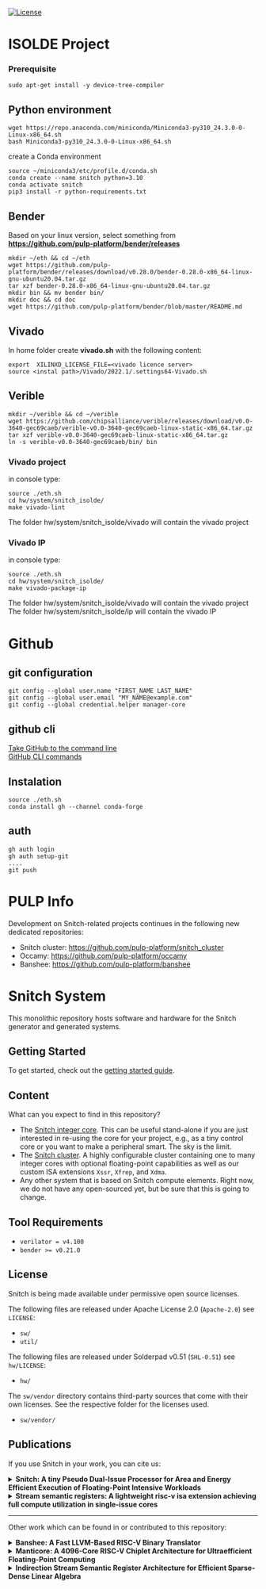 [![License](https://img.shields.io/badge/License-Apache%202.0-blue.svg)](https://opensource.org/licenses/Apache-2.0)

# ISOLDE Project

### Prerequisite
```
sudo apt-get install -y device-tree-compiler
```
## Python environment
```
wget https://repo.anaconda.com/miniconda/Miniconda3-py310_24.3.0-0-Linux-x86_64.sh
bash Miniconda3-py310_24.3.0-0-Linux-x86_64.sh 
```
create a Conda environment  
```
source ~/miniconda3/etc/profile.d/conda.sh
conda create --name snitch python=3.10
conda activate snitch
pip3 install -r python-requirements.txt
```
## Bender
Based on your linux version, select something from **https://github.com/pulp-platform/bender/releases**  

```
mkdir ~/eth && cd ~/eth
wget https://github.com/pulp-platform/bender/releases/download/v0.28.0/bender-0.28.0-x86_64-linux-gnu-ubuntu20.04.tar.gz
tar xzf bender-0.28.0-x86_64-linux-gnu-ubuntu20.04.tar.gz
mkdir bin && mv bender bin/
mkdir doc && cd doc
wget https://github.com/pulp-platform/bender/blob/master/README.md
```
## Vivado 
In home folder create  **vivado.sh** with the following content:  
```
export  XILINXD_LICENSE_FILE=<vivado licence server>   
source <instal path>/Vivado/2022.1/.settings64-Vivado.sh
```
## Verible
```
mkdir ~/verible && cd ~/verible
wget https://github.com/chipsalliance/verible/releases/download/v0.0-3640-gec69caeb/verible-v0.0-3640-gec69caeb-linux-static-x86_64.tar.gz
tar xzf verible-v0.0-3640-gec69caeb-linux-static-x86_64.tar.gz
ln -s verible-v0.0-3640-gec69caeb/bin/ bin
```
### Vivado project
in console type:
```
source ./eth.sh
cd hw/system/snitch_isolde/
make vivado-lint
```

The folder hw/system/snitch_isolde/vivado will contain the vivado project
### Vivado IP

in console type:
```
source ./eth.sh
cd hw/system/snitch_isolde/
make vivado-package-ip
```

The folder hw/system/snitch_isolde/vivado will contain the vivado project
The folder hw/system/snitch_isolde/ip will contain the vivado IP  
# Github 
## git configuration
```
git config --global user.name "FIRST_NAME LAST_NAME"
git config --global user.email "MY_NAME@example.com"
git config --global credential.helper manager-core
```
## github cli  
[Take GitHub to the command line](https://github.com/cli/cli#installation)  
[GitHub CLI commands](https://cli.github.com/manual/gh)  
## Instalation  
```
source ./eth.sh
conda install gh --channel conda-forge
```
## auth
```
gh auth login
gh auth setup-git
....
git push
```

# PULP Info

 Development on Snitch-related projects continues in the following new dedicated repositories:

* Snitch cluster: https://github.com/pulp-platform/snitch_cluster
* Occamy: https://github.com/pulp-platform/occamy
* Banshee: https://github.com/pulp-platform/banshee

# Snitch System

This monolithic repository hosts software and hardware for the Snitch generator and generated systems.

## Getting Started

To get started, check out the [getting started guide](https://pulp-platform.github.io/snitch/ug/getting_started/).

## Content

What can you expect to find in this repository?

- The [Snitch integer core](https://pulp-platform.github.io/snitch/rm/snitch/). This can be useful stand-alone if you are just
  interested in re-using the core for your project, e.g., as a tiny control core
  or you want to make a peripheral smart. The sky is the limit.
- The [Snitch cluster](https://pulp-platform.github.io/snitch/ug/snitch_cluster/). A highly configurable cluster containing one to many
  integer cores with optional floating-point capabilities as well as our custom
  ISA extensions `Xssr`, `Xfrep`, and `Xdma`.
- Any other system that is based on Snitch compute elements. Right now, we do not
  have any open-sourced yet, but be sure that this is going to change.

## Tool Requirements

* `verilator = v4.100`
* `bender >= v0.21.0`

## License

Snitch is being made available under permissive open source licenses.

The following files are released under Apache License 2.0 (`Apache-2.0`) see `LICENSE`:

- `sw/`
- `util/`

The following files are released under Solderpad v0.51 (`SHL-0.51`) see `hw/LICENSE`:

- `hw/`

The `sw/vendor` directory contains third-party sources that come with their own
licenses. See the respective folder for the licenses used.

- `sw/vendor/`

## Publications

If you use Snitch in your work, you can cite us:

<details>
<summary><b>Snitch: A tiny Pseudo Dual-Issue Processor for Area and Energy Efficient Execution of Floating-Point Intensive Workloads</b></summary>
<p>

```
@article{zaruba2020snitch,
  title={Snitch: A tiny Pseudo Dual-Issue Processor for Area and Energy Efficient Execution of Floating-Point Intensive Workloads},
  author={Zaruba, Florian and Schuiki, Fabian and Hoefler, Torsten and Benini, Luca},
  journal={IEEE Transactions on Computers},
  year={2020},
  publisher={IEEE}
}
```

</p>
</details>

<details>
<summary><b>Stream semantic registers: A lightweight risc-v isa extension achieving full compute utilization in single-issue cores</b></summary>
<p>

```
@article{schuiki2020stream,
  title={Stream semantic registers: A lightweight risc-v isa extension achieving full compute utilization in single-issue cores},
  author={Schuiki, Fabian and Zaruba, Florian and Hoefler, Torsten and Benini, Luca},
  journal={IEEE Transactions on Computers},
  volume={70},
  number={2},
  pages={212--227},
  year={2020},
  publisher={IEEE}
}
```

</p>
</details>

---

Other work which can be found in or contributed to this repository:

<details>
<summary><b>Banshee: A Fast LLVM-Based RISC-V Binary Translator</b></summary>
<p>

```
@INPROCEEDINGS{9643546,
  author={Riedel, Samuel and Schuiki, Fabian and Scheffler, Paul and Zaruba, Florian and Benini, Luca},
  booktitle={2021 IEEE/ACM International Conference On Computer Aided Design (ICCAD)}, 
  title={Banshee: A Fast LLVM-Based RISC-V Binary Translator}, 
  year={2021},
  volume={},
  number={},
  pages={1-9},
  doi={10.1109/ICCAD51958.2021.9643546}
}
```

</p>
</details>

<details>
<summary><b>Manticore: A 4096-Core RISC-V Chiplet Architecture for Ultraefficient Floating-Point Computing</b></summary>
<p>

```
@ARTICLE{9296802,
  author={Zaruba, Florian and Schuiki, Fabian and Benini, Luca},
  journal={IEEE Micro}, 
  title={Manticore: A 4096-Core RISC-V Chiplet Architecture for Ultraefficient Floating-Point Computing}, 
  year={2021},
  volume={41},
  number={2},
  pages={36-42},
  doi={10.1109/MM.2020.3045564}
}
```

</p>
</details>

<details>
<summary><b>Indirection Stream Semantic Register Architecture for Efficient Sparse-Dense Linear Algebra</b></summary>
<p>

```
@INPROCEEDINGS{9474230,
  author={Scheffler, Paul and Zaruba, Florian and Schuiki, Fabian and Hoefler, Torsten and Benini, Luca},
  booktitle={2021 Design, Automation & Test in Europe Conference & Exhibition (DATE)}, 
  title={Indirection Stream Semantic Register Architecture for Efficient Sparse-Dense Linear Algebra}, 
  year={2021},
  volume={},
  number={},
  pages={1787-1792},
  doi={10.23919/DATE51398.2021.9474230}
}
```

</p>
</details>

